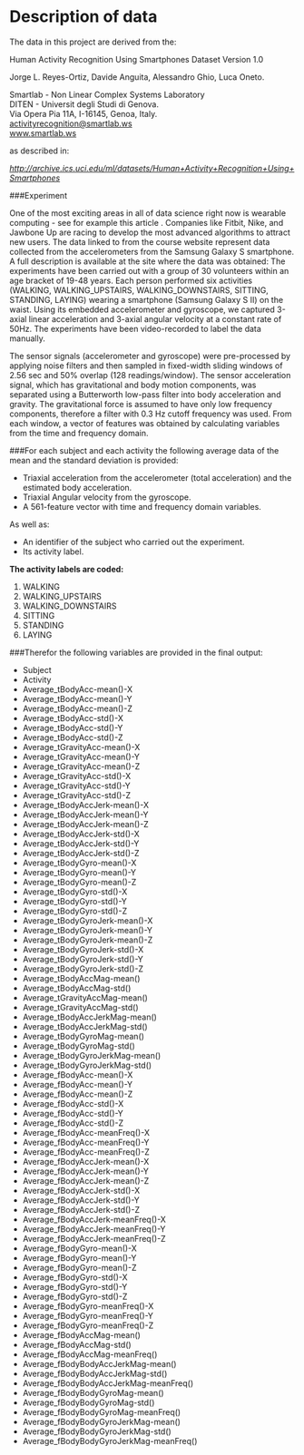 # Description of data


The data in this project are derived from the:

Human Activity Recognition Using Smartphones Dataset Version 1.0  

Jorge L. Reyes-Ortiz, Davide Anguita, Alessandro Ghio, Luca Oneto.

Smartlab - Non Linear Complex Systems Laboratory  	
DITEN - Universit degli Studi di Genova.    	
Via Opera Pia 11A, I-16145, Genoa, Italy.   	
activityrecognition@smartlab.ws   
www.smartlab.ws

as described in: 

*http://archive.ics.uci.edu/ml/datasets/Human+Activity+Recognition+Using+Smartphones*

###Experiment 

One of the most exciting areas in all of data science right now is wearable
computing - see for example this article . Companies like Fitbit, Nike, and
Jawbone Up are racing to develop the most advanced algorithms to attract new
users. The data linked to from the course website represent data collected from
the accelerometers from the Samsung Galaxy S smartphone. A full description is
available at the site where the data was obtained: The experiments have been
carried out with a group of 30 volunteers within an age bracket of 19-48 years.
Each person performed six activities (WALKING, WALKING_UPSTAIRS,
WALKING_DOWNSTAIRS, SITTING, STANDING, LAYING) wearing a smartphone (Samsung
Galaxy S II) on the waist. Using its embedded accelerometer and gyroscope, we
captured 3-axial linear acceleration and 3-axial angular velocity at a constant
rate of 50Hz. The experiments have been video-recorded to label the data
manually. 

The sensor signals (accelerometer and gyroscope) were pre-processed by applying
noise filters and then sampled in fixed-width sliding windows of 2.56 sec and
50% overlap (128 readings/window). The sensor acceleration signal, which has
gravitational and body motion components, was separated using a Butterworth
low-pass filter into body acceleration and gravity. The gravitational force is
assumed to have only low frequency components, therefore a filter with 0.3 Hz
cutoff frequency was used. From each window, a vector of features was obtained
by calculating variables from the time and frequency domain. 

###For each subject and each activity the following average data of the mean and the standard deviation is provided:


- Triaxial acceleration from the accelerometer (total acceleration) and the
estimated body acceleration. 
- Triaxial Angular velocity from the gyroscope. 
- A 561-feature vector with time and frequency domain variables.

As well as:

- An identifier of the subject who carried out the experiment.
- Its activity label. 

**The activity labels are coded:**

1. WALKING
2. WALKING_UPSTAIRS
3. WALKING_DOWNSTAIRS
4. SITTING
5. STANDING
6. LAYING

###Therefor the following variables are provided in the final output:

* Subject 
* Activity 
* Average_tBodyAcc-mean()-X 
* Average_tBodyAcc-mean()-Y 
* Average_tBodyAcc-mean()-Z 
* Average_tBodyAcc-std()-X 
* Average_tBodyAcc-std()-Y 
* Average_tBodyAcc-std()-Z 
* Average_tGravityAcc-mean()-X 
* Average_tGravityAcc-mean()-Y 
* Average_tGravityAcc-mean()-Z 
* Average_tGravityAcc-std()-X 
* Average_tGravityAcc-std()-Y 
* Average_tGravityAcc-std()-Z 
* Average_tBodyAccJerk-mean()-X 
* Average_tBodyAccJerk-mean()-Y 
* Average_tBodyAccJerk-mean()-Z 
* Average_tBodyAccJerk-std()-X 
* Average_tBodyAccJerk-std()-Y 
* Average_tBodyAccJerk-std()-Z 
* Average_tBodyGyro-mean()-X 
* Average_tBodyGyro-mean()-Y 
* Average_tBodyGyro-mean()-Z 
* Average_tBodyGyro-std()-X 
* Average_tBodyGyro-std()-Y 
* Average_tBodyGyro-std()-Z 
* Average_tBodyGyroJerk-mean()-X 
* Average_tBodyGyroJerk-mean()-Y 
* Average_tBodyGyroJerk-mean()-Z 
* Average_tBodyGyroJerk-std()-X 
* Average_tBodyGyroJerk-std()-Y 
* Average_tBodyGyroJerk-std()-Z 
* Average_tBodyAccMag-mean() 
* Average_tBodyAccMag-std() 
* Average_tGravityAccMag-mean() 
* Average_tGravityAccMag-std() 
* Average_tBodyAccJerkMag-mean() 
* Average_tBodyAccJerkMag-std() 
* Average_tBodyGyroMag-mean() 
* Average_tBodyGyroMag-std() 
* Average_tBodyGyroJerkMag-mean() 
* Average_tBodyGyroJerkMag-std() 
* Average_fBodyAcc-mean()-X 
* Average_fBodyAcc-mean()-Y 
* Average_fBodyAcc-mean()-Z 
* Average_fBodyAcc-std()-X 
* Average_fBodyAcc-std()-Y 
* Average_fBodyAcc-std()-Z 
* Average_fBodyAcc-meanFreq()-X 
* Average_fBodyAcc-meanFreq()-Y 
* Average_fBodyAcc-meanFreq()-Z 
* Average_fBodyAccJerk-mean()-X 
* Average_fBodyAccJerk-mean()-Y 
* Average_fBodyAccJerk-mean()-Z 
* Average_fBodyAccJerk-std()-X 
* Average_fBodyAccJerk-std()-Y 
* Average_fBodyAccJerk-std()-Z 
* Average_fBodyAccJerk-meanFreq()-X 
* Average_fBodyAccJerk-meanFreq()-Y 
* Average_fBodyAccJerk-meanFreq()-Z 
* Average_fBodyGyro-mean()-X 
* Average_fBodyGyro-mean()-Y 
* Average_fBodyGyro-mean()-Z 
* Average_fBodyGyro-std()-X 
* Average_fBodyGyro-std()-Y 
* Average_fBodyGyro-std()-Z 
* Average_fBodyGyro-meanFreq()-X 
* Average_fBodyGyro-meanFreq()-Y 
* Average_fBodyGyro-meanFreq()-Z 
* Average_fBodyAccMag-mean() 
* Average_fBodyAccMag-std() 
* Average_fBodyAccMag-meanFreq() 
* Average_fBodyBodyAccJerkMag-mean() 
* Average_fBodyBodyAccJerkMag-std() 
* Average_fBodyBodyAccJerkMag-meanFreq() 
* Average_fBodyBodyGyroMag-mean() 
* Average_fBodyBodyGyroMag-std() 
* Average_fBodyBodyGyroMag-meanFreq() 
* Average_fBodyBodyGyroJerkMag-mean() 
* Average_fBodyBodyGyroJerkMag-std() 
* Average_fBodyBodyGyroJerkMag-meanFreq()
